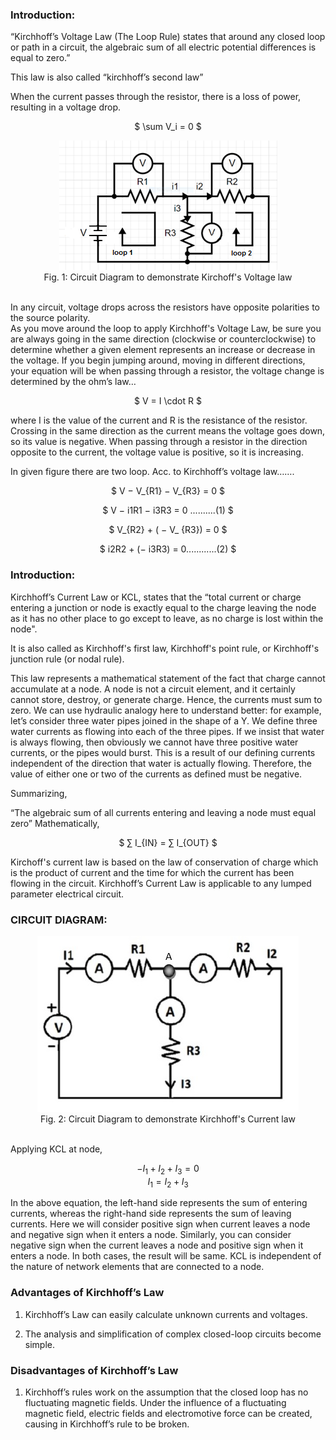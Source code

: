 ### Introduction:
“Kirchhoff’s Voltage Law (The Loop Rule) states that around any closed loop or path in a circuit, the algebraic sum of all electric potential differences is equal to zero.”<br>

This law is also called “kirchhoff’s second law” <br>

When the current passes through the resistor, there is a loss of power, resulting in a voltage drop.<br>

<center>  

$ \sum V_i = 0 $

</center>

<center><img src="images/Picture1.png"></center> <center>Fig. 1: Circuit Diagram to demonstrate Kirchoff's Voltage law</center> <br>

In any circuit, voltage drops across the resistors have opposite polarities to the source polarity.<br> 
As you move around the loop to apply Kirchhoff's Voltage Law, be sure you are always going in the same direction (clockwise or counterclockwise) to determine whether a given element represents an increase or decrease in the voltage. If you begin jumping around, moving in different directions, your equation will be when passing through a resistor, the voltage change is determined by the ohm’s law… <br>

<center>

  $ V = I \cdot R $
  </center>

where I is the value of the current and R is the resistance of the resistor. Crossing in the same direction as the current means the voltage goes down, so its value is negative. When passing through a resistor in the direction opposite to the current, the voltage value is positive, so it is increasing. <br>

In given figure there are two loop. Acc. to Kirchhoff’s voltage law…….<br>

<center> 

$ V − V_{R1} − V_{R3} = 0  $  </center>
             
<center> 

$  V −  i1R1 − i3R3 = 0 ..........(1) $ </center>

<center> 

$ V_{R2} + ( − V_ {R3}) = 0  $ </center>

<center> 

$ i2R2 + (− i3R3) = 0............(2)  $  </center>

### Introduction:

Kirchhoff’s Current Law or KCL, states that the “total current or charge entering a junction or node is exactly equal to the charge leaving the node as it has no other place to go except to leave, as no charge is lost within the node".<br>

It is also called as Kirchhoff's first law, Kirchhoff's point rule, or Kirchhoff's junction rule (or nodal rule). <br>

This law represents a mathematical statement of the fact that charge cannot accumulate at a node. A node is not a circuit element, and it certainly cannot store, destroy, or generate charge. Hence, the currents must sum to zero. We can use hydraulic analogy here to understand better: for example, let’s consider three water pipes joined in the shape of a Y. We define three water currents as flowing into each of the three pipes. If we insist that water is always flowing, then obviously we cannot have three positive water currents, or the pipes would burst. This is a result of our defining currents independent of the direction that water is actually flowing. Therefore, the value of either one or two of the currents as defined must be negative. <br>

Summarizing, <br>

“The algebraic sum of all currents entering and leaving a node must equal zero” Mathematically,  <br>

<center> 

$ ∑ I_{IN} = ∑ I_{OUT}  $ </center>

Kirchoff's current law is based on the law of conservation of charge which is the product of current and the time for which the current has been flowing in the circuit.
Kirchhoff’s Current Law is applicable to any lumped parameter electrical circuit. <br>

### CIRCUIT DIAGRAM:

<center><img src="images/circuit2.jpeg"></center> <center>Fig. 2: Circuit Diagram to demonstrate Kirchhoff's Current law </center> <br>

Applying KCL at node, <br>

<center>

$-I_1 + I_2 + I_3 = 0$  
$I_1 = I_2 + I_3$

</center>

In the above equation, the left-hand side represents the sum of entering currents, whereas the right-hand side represents the sum of leaving currents. Here we will consider positive sign when current leaves a node and negative sign when it enters a node. Similarly, you can consider negative sign when the current leaves a node and positive sign when it enters a node. In both cases, the result will be same. KCL is independent of the nature of network elements that are connected to a node. <br>

### Advantages of Kirchhoff’s Law

1. Kirchhoff’s Law can easily calculate unknown currents and voltages.

2. The analysis and simplification of complex closed-loop circuits become simple.

### Disadvantages of Kirchhoff’s Law 

1. Kirchhoff’s rules work on the assumption that the closed loop has no fluctuating magnetic fields. Under the influence of a fluctuating magnetic field, electric fields and electromotive force can be created, causing in Kirchhoff’s rule to be broken.

